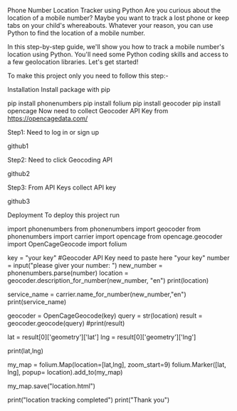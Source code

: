 Phone Number Location Tracker using Python
Are you curious about the location of a mobile number? Maybe you want to track a lost phone or keep tabs on your child's whereabouts. Whatever your reason, you can use Python to find the location of a mobile number.

In this step-by-step guide, we'll show you how to track a mobile number's location using Python. You'll need some Python coding skills and access to a few geolocation libraries. Let's get started!

To make this project only you need to follow this step:-

Installation
Install package with pip

  pip install phonenumbers
  pip install folium
  pip install geocoder
  pip install opencage
Now need to collect Geocoder API Key from https://opencagedata.com/

Step1: Need to log in or sign up

github1

Step2: Need to click Geocoding API

github2

Step3: From API Keys collect API key

github3

Deployment
To deploy this project run

import phonenumbers
from phonenumbers import geocoder
from phonenumbers import carrier
import opencage
from opencage.geocoder import OpenCageGeocode
import folium


key = "your key" #Geocoder API Key need to paste here "your key" 
number = input("please giver your number: ")
new_number = phonenumbers.parse(number)
location = geocoder.description_for_number(new_number, "en")
print(location)

service_name = carrier.name_for_number(new_number,"en")
print(service_name)

geocoder = OpenCageGeocode(key)
query = str(location)
result = geocoder.geocode(query)
#print(result)

lat = result[0]['geometry']['lat']
lng = result[0]['geometry']['lng']

print(lat,lng)

my_map = folium.Map(location=[lat,lng], zoom_start=9)
folium.Marker([lat, lng], popup= location).add_to(my_map)

my_map.save("location.html")

print("location tracking completed")
print("Thank you")